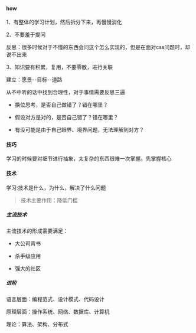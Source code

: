 #### how

1、有整体的学习计划，然后拆分下来，再慢慢消化



2、不要羞于提问

反思：很多时候对于不懂的东西会问这个怎么实现的，但是在面对css问题时，却说不出来



3、知识要有积累，复用，不要零散，进行关联





建立：愿景--目标--道路



从不中听的话中找到合理性，对于事情需要反思三遍

- 换位思考，是否自己做错了？错在哪里？

- 假设对方是对的，是否自己错了？错在哪里？

- 有没可能是由于自己眼界、境界问题，无法理解到对方？





#### 技巧

学习的时候要对细节进行抽象，太复杂的东西很难一次掌握。先掌握核心



#### 技术

学习:技术是什么，为什么，解决了什么问题

> 技术主要作用：降低门槛



##### 主流技术

主流技术的形成需要满足：

- 大公司背书

- 杀手级应用

- 强大的社区



##### 进阶

语言层面：编程范式、设计模式、代码设计

原理层面：操作系统、网络、数据库、计算机

理论：算法、架构、分布式